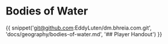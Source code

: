 # Bodies of Water

{{ snippet('git@github.com:EddyLuten/dm.bhreia.com.git', 'docs/geography/bodies-of-water.md', '## Player Handout') }}
